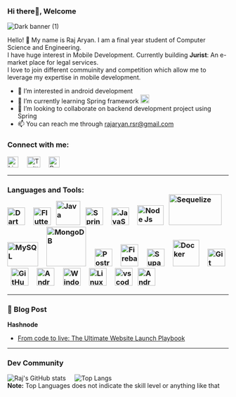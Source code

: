 <link rel="stylesheet" href="https://cdnjs.cloudflare.com/ajax/libs/font-awesome/6.2.0/css/all.min.css" integrity="sha512-QsHK/iE8WUEXLwV8FuuAUwSYdq6YrjdYzSUNzBySWUjrVAkVILgbKdFUvTpwvA7QTvEyvYw8HGTYBQ5pcWhHswQ==" crossorigin="anonymous" referrerpolicy="no-referrer" />

### Hi there👋, Welcome
 
![Dark banner (1)](https://github.com/mr-rsr/mr-rsr/assets/90951312/1bbfac6a-b6af-43e9-9056-175d74640685)

Hello! :wave: My name is Raj Aryan. I am a final year student of Computer Science and Engineering.\
I have huge interest in Mobile Development. Currently building **Jurist**: An e-market place for legal services. \
I love to join different commuinity and competition which allow me to leverage my expertise in mobile development.
- 👀 I’m interested in android development
- 🌱 I’m currently learning Spring framework <img src="https://github.com/mr-rsr/mr-rsr/assets/90951312/c4af8e81-b341-4377-a6bd-2c881b7541b4" alt="sping_logo" width="20"/>
- 💞️ I’m looking to collaborate on backend development project using Spring
- 📫 You can reach me through rajaryan.rsr@gmail.com

### Connect with me:
<a href="https://in.linkedin.com/in/mrrsr"> <img src="https://github.com/mr-rsr/mr-rsr/assets/90951312/2b5e035d-2af2-4319-a9d4-7b7ae0106d8f" width="25" height="25" alt="LinkedIn"></a>  &nbsp; &nbsp; <a href="https:x.com/hlw_rsr"> <img src="https://github.com/mr-rsr/mr-rsr/assets/90951312/abc990c1-aaf8-4b8d-a422-3ccb0b6853be" width="30" height="25" alt="Twitter"></a>  &nbsp; &nbsp; <a href="https://www.rajaryan.in"> <img src="https://github.com/mr-rsr/mr-rsr/assets/90951312/91ab8c95-d7a0-4d7f-a8c6-889e04c646a3" width="25" height="25" alt="Portfolio"></a>

---
### Languages and Tools: <br>  <img src="https://github.com/mr-rsr/mr-rsr/assets/90951312/744b9327-919c-4ebf-984d-821965d68ef0" width="40" height="40" alt="Dart"> &nbsp;  &nbsp;  <img src="https://github.com/mr-rsr/mr-rsr/assets/90951312/1e33e74f-1a67-4801-947a-3ef1af6e1e34" width="40" height="40" alt="Flutter"> &nbsp; <img src="https://github.com/mr-rsr/mr-rsr/assets/90951312/aac1c4ef-f0a6-43eb-a4d3-dc513f79afd5" width="55" height="55" alt="Java"> &nbsp;  <img src="https://github.com/mr-rsr/mr-rsr/assets/90951312/c4af8e81-b341-4377-a6bd-2c881b7541b4" width="40" height="40" alt="Spring"> &nbsp;   &nbsp;  <img src="https://github.com/mr-rsr/mr-rsr/assets/90951312/083b821e-b753-47f2-b807-c4c9aab5a3ac" width="40" height="40" alt="JavaScript"> &nbsp;  &nbsp;  <img src="https://github.com/mr-rsr/mr-rsr/assets/90951312/2f4e626f-5a53-4ab1-a165-232b25ef1937" width="60" height="45" alt="Node Js"> &nbsp;     <img src="https://github.com/mr-rsr/mr-rsr/assets/90951312/767f7f48-5e32-425c-b78a-b72a8345873b" width="120" height="70" alt="Sequelize"> &nbsp;   <img src="https://github.com/mr-rsr/mr-rsr/assets/90951312/8edd3fec-c5c4-437c-9a60-08068f9c5407" width="70" height="55" alt="MySQL"> &nbsp; &nbsp;  <img src="https://github.com/mr-rsr/mr-rsr/assets/90951312/84b391a1-e1ef-4d36-bb4c-af193ea17d05" width="90" height="90" alt="MongoDB"> &nbsp; &nbsp;  <img src="https://github.com/mr-rsr/mr-rsr/assets/90951312/54a2fea0-bf7e-45e5-98ca-3250d1bf8002" width="40" height="40" alt="PostreSQL"> &nbsp;  &nbsp; <img src="https://github.com/mr-rsr/mr-rsr/assets/90951312/54bf0825-74d8-4fa3-8e1f-a2dca4c7baf9" width="40" height="50" alt="Firebase"> &nbsp;  &nbsp; <img src="https://github.com/mr-rsr/mr-rsr/assets/90951312/05af5a0c-b642-4d41-a9bf-9de8feaddf79" width="40" height="40" alt="Supabase"> &nbsp;  &nbsp;   <img src="https://github.com/mr-rsr/mr-rsr/assets/90951312/9ec28248-a35f-41c1-b441-fc5b32cd9a1d" width="60" height="60" alt="Docker"> &nbsp; &nbsp;  <img src="https://github.com/mr-rsr/mr-rsr/assets/90951312/e96c9d18-b92f-45bb-bc7f-a9c0bb8c52e6" width="40" height="40" alt="Git"> &nbsp; &nbsp;  <img src="https://github.com/mr-rsr/mr-rsr/assets/90951312/7b70b293-73b9-4efb-a9ea-b59889ce059b" width="40" height="40" alt="GitHub"> &nbsp; &nbsp;  <img src="https://github.com/mr-rsr/mr-rsr/assets/90951312/87c0865a-5d92-488c-8733-e49772a81dbe" width="40" height="40" alt="Android"> &nbsp; &nbsp;  <img src="https://github.com/mr-rsr/mr-rsr/assets/90951312/595a6746-3f03-431a-8ccb-ca7871fae568" width="40" height="40" alt="Windows"> &nbsp; &nbsp;  <img src="https://github.com/mr-rsr/mr-rsr/assets/90951312/66eb0337-e703-45dd-b079-2dcbd746f144" width="40" height="40" alt="Linux"> &nbsp; &nbsp;  <img src="https://github.com/mr-rsr/mr-rsr/assets/90951312/a58f60d0-194c-4db9-8bda-bf93e0b8269e" width="40" height="40" alt="vscode"> &nbsp;  <img src="https://github.com/mr-rsr/mr-rsr/assets/90951312/6700bfc8-baae-42e2-bf40-b480dff4daf9" width="40" height="40" alt="Android Studio"> &nbsp;
---

 ### :memo: Blog Post   
 
**Hashnode**
* [From code to live: The Ultimate Website Launch Playbook](https://mrrsr.hashnode.dev/from-code-to-live-the-ultimate-website-launch-playbook)

---

### Dev Community

![Raj's GitHub stats](https://github-readme-stats.vercel.app/api?username=mr-rsr&hide=contribs&theme=transparent&title_color=964B00&text_color=50C878&show_icons=true)  &nbsp;  &nbsp;
![Top Langs](https://github-readme-stats.vercel.app/api/top-langs/?username=mr-rsr&layout=compact) <br>
**Note:** Top Languages does not indicate the skill level or anything like that
